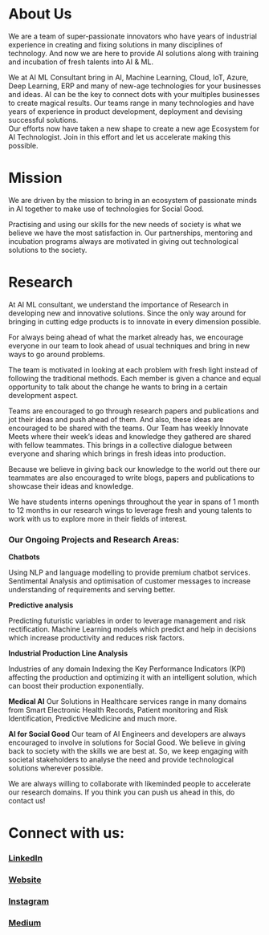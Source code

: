 # About Us
We are a team of super-passionate innovators who have years of industrial experience in creating and fixing solutions in many disciplines of technology. And now we are here to provide AI solutions along with training and incubation of fresh talents into AI & ML.

We at AI ML Consultant bring in AI, Machine Learning, Cloud, IoT, Azure, Deep Learning, ERP and many of new-age technologies for your businesses and ideas. AI can be the key to connect dots with your multiples businesses to create magical results.
Our teams range in many technologies and have years of experience in product development, deployment and devising successful solutions.  
Our efforts now have taken a new shape to create a new age Ecosystem for AI Technologist. Join in this effort and let us accelerate making this possible. 


# Mission
We are driven by the mission to bring in an ecosystem of passionate minds in AI together to make use of technologies for Social Good.  

Practising and using our skills for the new needs of society is what we believe we have the most satisfaction in. Our partnerships, mentoring and incubation programs always are motivated in giving out technological solutions to the society.

# Research
At AI ML consultant, we understand the importance of Research in developing new and innovative solutions. Since the only way around for bringing in cutting edge products is to innovate in every dimension possible.

For always being ahead of what the market already has, we encourage everyone in our team to look ahead of usual techniques and bring in new ways to go around problems.

The team is motivated in looking at each problem with fresh light instead of following the traditional methods. Each member is given a chance and equal opportunity to talk about the change he wants to bring in a certain development aspect. 

Teams are encouraged to go through research papers and publications and jot their ideas and push ahead of them. And also, these ideas are encouraged to be shared with the teams.
Our Team has weekly Innovate Meets where their week’s ideas and knowledge they gathered are shared with fellow teammates. This brings in a collective dialogue between everyone and sharing which brings in fresh ideas into production.

Because we believe in giving back our knowledge to the world out there our teammates are also encouraged to write blogs, papers and publications to showcase their ideas and knowledge. 

We have students interns openings throughout the year in spans of 1 month to 12 months in our research wings to leverage fresh and young talents to work with us to explore more in their fields of interest.

### **Our Ongoing Projects and Research Areas:**

**Chatbots**

Using NLP and language modelling to provide premium chatbot services. Sentimental Analysis and optimisation of customer messages to increase understanding of requirements and serving better. 

**Predictive analysis** 

Predicting futuristic variables in order to leverage management and risk rectification.
Machine Learning models which predict and help in decisions which increase productivity and reduces risk factors.

**Industrial Production Line Analysis**

Industries of any domain Indexing the Key Performance Indicators (KPI) affecting the production and optimizing it with an intelligent solution, which can boost their production exponentially.

**Medical AI**
Our Solutions in Healthcare services range in many domains from Smart Electronic Health Records, Patient monitoring and Risk Identification, Predictive Medicine and much more.

**AI for Social Good**
Our team of AI Engineers and developers are always encouraged to involve in solutions for Social Good. We believe in giving back to society with the skills we are best at. So, we keep engaging with societal stakeholders to analyse the need and provide technological solutions wherever possible. 

We are always willing to collaborate with likeminded people to accelerate our research domains.
If you think you can push us ahead in this, do contact us!

# Connect with us:
### [LinkedIn](https://www.linkedin.com/company/aiml-consultant/?)
### [Website](https://www.aimlconsultant.com/)
### [Instagram](https://https://www.instagram.com/aiml.consultant/)
### [Medium](https://medium.com/ai-ml-consultant)
